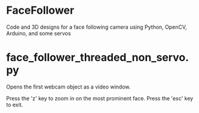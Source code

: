 # FaceFollower
Code and 3D designs for a face following camera using Python, OpenCV, Arduino, and some servos

# face_follower_threaded_non_servo.py
Opens the first webcam object as a video window.

Press the 'z' key to zoom in on the most prominent face.
Press the 'esc' key to exit.
